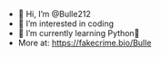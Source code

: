 - 👋 Hi, I’m @Bulle212
- 👀 I’m interested in coding
- 🌱 I’m currently learning Python🐍
- More at: https://fakecrime.bio/Bulle

